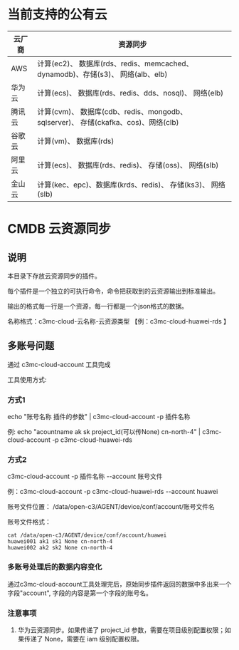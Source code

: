 # 当前支持的公有云

| 云厂商 | 资源同步                                                                                   |
| ------ | ------------------------------------------------------------------------------------------ |
| AWS    | 计算(ec2)、     数据库(rds、redis、memcached、dynamodb)、存储(s3)、         网络(alb、elb) |
| 华为云 | 计算(ecs)、     数据库(rds、redis、dds、nosql)、                            网络(elb)      |
| 腾讯云 | 计算(cvm)、     数据库(cdb、redis、mongodb、sqlserver)、 存储(ckafka、cos)、网络(clb)      |
| 谷歌云 | 计算(vm)、      数据库(rds)                                                                |
| 阿里云 | 计算(ecs)、     数据库(rds、redis)、                     存储(oss)、        网络(slb)      |
| 金山云 | 计算(kec、epc)、数据库(krds、redis)、                    存储(ks3)、        网络(slb)      |


# CMDB 云资源同步

## 说明

本目录下存放云资源同步的插件。

每个插件是一个独立的可执行命令，命令把获取到的云资源输出到标准输出。

输出的格式每一行是一个资源，每一行都是一个json格式的数据。

名称格式：c3mc-cloud-云名称-云资源类型 【例：c3mc-cloud-huawei-rds 】

## 多账号问题

通过 c3mc-cloud-account 工具完成

工具使用方式:

### 方式1

echo "账号名称 插件的参数" | c3mc-cloud-account -p 插件名称

例: echo  "acountname ak sk project_id(可以传None) cn-north-4" | c3mc-cloud-account -p c3mc-cloud-huawei-rds

### 方式2

c3mc-cloud-account -p 插件名称 --account 账号文件

例：c3mc-cloud-account -p c3mc-cloud-huawei-rds --account huawei 

账号文件位置： /data/open-c3/AGENT/device/conf/account/账号文件名

账号文件格式：
```
cat /data/open-c3/AGENT/device/conf/account/huawei 
huawei001 ak1 sk1 None cn-north-4
huawei002 ak2 sk2 None cn-north-4
```
### 多账号处理后的数据内容变化

通过c3mc-cloud-account工具处理完后，原始同步插件返回的数据中多出来一个字段"account", 字段的内容是第一个字段的账号名。

### 注意事项

1. 华为云资源同步。如果传递了 project_id 参数，需要在项目级别配置权限；如果传递了 None，需要在 iam 级别配置权限。
